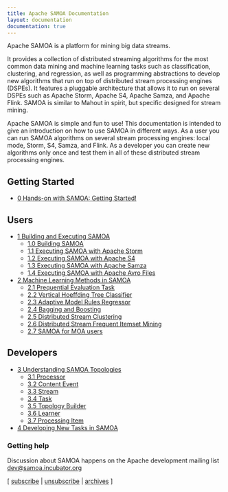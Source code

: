 ```yaml
---
title: Apache SAMOA Documentation
layout: documentation
documentation: true
---
```

Apache SAMOA is a platform for mining big data streams.

It provides a collection of distributed streaming algorithms for the most common data mining and machine learning tasks such as classification, clustering, and regression, as well as programming abstractions to develop new algorithms that run on top of distributed stream processing engines (DSPEs). It features a pluggable architecture that allows it to run on several DSPEs such as Apache Storm, Apache S4, Apache Samza, and Apache Flink.
SAMOA is similar to Mahout in spirit, but specific designed for stream mining.

Apache SAMOA is simple and fun to use! This documentation is intended to give an introduction on how to use SAMOA in different ways. As a user you can run SAMOA algorithms on several stream processing engines: local mode, Storm, S4, Samza, and Flink. As a developer you can create new algorithms only once and test them in all of these distributed stream processing engines.

## Getting Started
* [0 Hands-on with SAMOA: Getting Started!](Getting-Started.html)

## Users
* [1 Building and Executing SAMOA](Scalable-Advanced-Massive-Online-Analysis.html)
    * [1.0 Building SAMOA](Building-SAMOA.html)
    * [1.1 Executing SAMOA with Apache Storm](Executing-SAMOA-with-Apache-Storm.html)
    * [1.2 Executing SAMOA with Apache S4](Executing-SAMOA-with-Apache-S4.html)
    * [1.3 Executing SAMOA with Apache Samza](Executing-SAMOA-with-Apache-Samza.html)
	* [1.4 Executing SAMOA with Apache Avro Files](Executing-SAMOA-with-Apache-Avro-Files.html)
* [2 Machine Learning Methods in SAMOA](SAMOA-and-Machine-Learning.html)
    * [2.1 Prequential Evaluation Task](Prequential-Evaluation-Task.html)
    * [2.2 Vertical Hoeffding Tree Classifier](Vertical-Hoeffding-Tree-Classifier.html)
    * [2.3 Adaptive Model Rules Regressor](Adaptive-Model-Rules-Regressor.html)
    * [2.4 Bagging and Boosting](Bagging-and-Boosting.html)
    * [2.5 Distributed Stream Clustering](Distributed-Stream-Clustering.html)
    * [2.6 Distributed Stream Frequent Itemset Mining](Distributed-Stream-Frequent-Itemset-Mining.html)
    * [2.7 SAMOA for MOA users](SAMOA-for-MOA-users.html)

## Developers
* [3 Understanding SAMOA Topologies](SAMOA-Topology.html)
    * [3.1 Processor](Processor.html)
    * [3.2 Content Event](Content-Event.html)
    * [3.3 Stream](Stream.html)
    * [3.4 Task](Task.html)
    * [3.5 Topology Builder](Topology-Builder.html)
    * [3.6 Learner](Learner.html)
    * [3.7 Processing Item](Processing-Item.html)
* [4 Developing New Tasks in SAMOA](Developing-New-Tasks-in-SAMOA.html)

### Getting help
Discussion about SAMOA happens on the Apache development mailing list [dev@samoa.incubator.org](mailto:dev@samoa.incubator.org)

[ [subscribe](mailto:dev-subscribe@samoa.incubator.org) | [unsubscribe](mailto:dev-unsubscribe@samoa.incubator.org) | [archives](http://mail-archives.apache.org/mod_mbox/incubator-samoa-dev) ]
